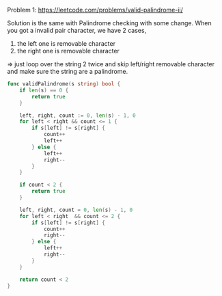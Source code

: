 Problem 1: https://leetcode.com/problems/valid-palindrome-ii/

Solution is the same with Palindrome checking with some change.
When you got a invalid pair character, we have 2 cases, 
  1. the left one is removable character
  2. the right one is removable character

=> just loop over the string 2 twice and skip left/right removable character and make sure the string are a palindrome.
  
  
```go
func validPalindrome(s string) bool {
    if len(s) == 0 {
        return true
    }

    left, right, count := 0, len(s) - 1, 0
    for left < right && count <= 1 {
        if s[left] != s[right] {
            count++
            left++
        } else {
            left++
            right--
        }
    }

    if count < 2 {
        return true
    }

    left, right, count = 0, len(s) - 1, 0
    for left < right  && count <= 2 {
        if s[left] != s[right] {
            count++
            right--
        } else {
            left++
            right--
        }
    }

    return count < 2
}
```
